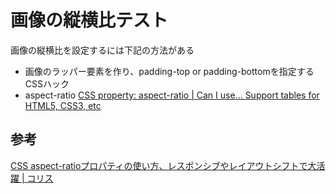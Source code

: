 # 画像の縦横比テスト

画像の縦横比を設定するには下記の方法がある

- 画像のラッパー要素を作り、padding-top or padding-bottomを指定するCSSハック
- aspect-ratio
[CSS property: aspect\-ratio \| Can I use\.\.\. Support tables for HTML5, CSS3, etc](https://caniuse.com/mdn-css_properties_aspect-ratio)

## 参考
[CSS aspect\-ratioプロパティの使い方、レスポンシブやレイアウトシフトで大活躍 \| コリス](https://coliss.com/articles/build-websites/operation/css/how-to-use-aspect-ratio-css-property.html)
